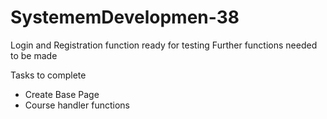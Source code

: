 # SystememDevelopmen-38

Login and Registration function ready for testing
Further functions needed to be made

Tasks to complete
- Create Base Page 
- Course handler functions
